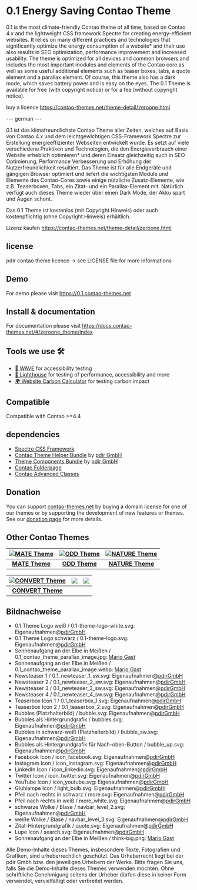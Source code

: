 # 0.1 Energy Saving Contao Theme

0.1 is the most climate-friendly Contao theme of all time, based on Contao 4.x and the lightweight CSS framework Spectre for creating energy-efficient websites.
It relies on many different practices and technologies that significantly optimize the energy consumption of a website* and their use also results in SEO optimization, performance improvement and increased usability.
The theme is optimized for all devices and common browsers and includes the most important modules and elements of the Contao core as well as some useful additional elements such as teaser boxes, tabs, a quote element and a parallax element.
Of course, this theme also has a dark mode, which saves battery power and is easy on the eyes.
The 0.1 Theme is available for free (with copyright notice) or for a fee (without copyright notice).

buy a licence https://contao-themes.net/theme-detail/zeroone.html
        

--- german ---

0.1 ist das klimafreundlichste Contao Theme aller Zeiten, welches auf Basis von Contao 4.x und dem leichtgewichtigen CSS-Framework Spectre zur Erstellung energieeffizienter Webseiten entwickelt wurde.
Es setzt auf viele verschiedene Praktiken und Technologien, die den Energieverbrauch einer Website erheblich optimieren*  und deren Einsatz gleichzeitig auch in SEO Optimierung, Performance Verbesserung und Erhöhung der Nutzerfreundlichkeit resultiert.
Das Theme ist für alle Endgeräte und gängigen Browser optimiert und liefert die wichtigsten Module und Elemente des Contao-Cores sowie einige nützliche Zusatz-Elemente, wie z.B. Teaserboxen, Tabs, ein Zitat- und ein Parallax-Element mit.
Natürlich verfügt auch dieses Theme wieder über einen Dark Mode, der Akku spart und Augen schont.

Das 0.1 Theme ist kostenlos (mit Copyright Hinweis) oder auch kostenpflichtig (ohne Copyright Hinweis) erhältlich.

Lizenz kaufen https://contao-themes.net/theme-detail/zeroone.html

## license

pdir contao theme licence -> see LICENSE file for more informations

## Demo

For demo please visit https://0.1.contao-themes.net

## Install & documentation

For documentation please visit https://docs.contao-themes.net/#/zeroone_theme/index

## Tools we use 🛠

- [🌊 WAVE](https://wave.webaim.org/extension/) for accessibility testing
- [🚨 Lighthouse](https://developers.google.com/web/tools/lighthouse/) for testing of performance, accessibility and more
- [🌍 Website Carbon Calculator](https://www.websitecarbon.com/) for testing carbon impact

## Compatible

Compatible with Contao >=4.4

## dependencies

- [Spectre CSS Framework](https://github.com/picturepan2/spectre)
- [Contao Theme Helper Bundle](https://github.com/pdir/contao-theme-helper-bundle) by [pdir GmbH](https://pdir.de/ "Webdesign für Dresden")
- [Theme Components Bundle](https://github.com/contao-themes-net/theme-components-bundle) by [pdir GmbH](https://pdir.de/ "Webdesign für Dresden")
- [Contao Folderpage](https://github.com/terminal42/contao-folderpage)
- [Contao Advanced Classes](https://github.com/Contao-DD/advanced-classes-bundle)

## Donation

You can support [contao-themes.net](https://contao-themes.net) by buying a domain license for one of our themes or by supporting the development of new features or themes. See our 
[donation page](https://contao-themes.net/sponsoring.html) for more details.

## Other Contao Themes

| [![MATE Theme](https://contao-themes.net/files/contao-themes-net/screenshots/mate%20theme/mate_theme_green_670x670.png)](https://contao-themes.net/theme-detail/mate.html) | [![ODD Theme](https://contao-themes.net/assets/images/c/ODD_Exploring_Contao_Theme_05-9e3a18d8.png)](https://contao-themes.net/theme-detail/odd.html) | [![NATURE Theme](https://contao-themes.net/assets/images/6/00_00_naturetheme-605a9391.jpg)](https://contao-themes.net/theme-detail/nature.html) |
|:---:|:---:|:---:|
| [**MATE Theme**](https://contao-themes.net/theme-detail/mate.html) | [**ODD Theme**](https://contao-themes.net/theme-detail/odd.html) | [**NATURE Theme**](https://contao-themes.net/theme-detail/nature.html) |

| [![CONVERT Theme](https://contao-themes.net/assets/images/7/Convert_Selling_Contao_Theme_01-9c1306b6.png)](https://contao-themes.net/theme-detail/convert.html) | ![](https://contao-themes.net/files/contao-themes-net/screenshots/platzhalter.jpg) | ![](https://contao-themes.net/files/contao-themes-net/screenshots/platzhalter.jpg) |
|:---:|:---:|:---:|
| [**CONVERT Theme**](https://contao-themes.net/theme-detail/convert.html) |  |  |

## Bildnachweise

* 0.1 Theme Logo weiß / 0.1-theme-logo-white.svg: Eigenaufnahmen@[pdirGmbH](https://pdir.de/)
* 0.1 Theme Logo schwarz / 0.1-theme-logo.svg: Eigenaufnahmen@[pdirGmbH](https://pdir.de/)
* Sonnenaufgang an der Elbe in Meißen / 0.1_contao_theme_parallax_image.jpg: [Mario Gast](http://dream-picture-moments.de/)
* Sonnenaufgang an der Elbe in Meißen / 0.1_contao_theme_parallax_image.webp: [Mario Gast](http://dream-picture-moments.de/)
* Newsteaser 1 / 0.1_newteaser_1_sw.svg: Eigenaufnahmen@[pdirGmbH](https://pdir.de/)
* Newsteaser 2 / 0.1_newteaser_2_sw.svg: Eigenaufnahmen@[pdirGmbH](https://pdir.de/)
* Newsteaser 3 / 0.1_newteaser_3_sw.svg: Eigenaufnahmen@[pdirGmbH](https://pdir.de/)
* Newsteaser 4 / 0.1_newteaser_4_sw.svg: Eigenaufnahmen@[pdirGmbH](https://pdir.de/)
* Teaserbox Icon 1 / 0.1_teaserbox_1.svg: Eigenaufnahmen@[pdirGmbH](https://pdir.de/)
* Teaserbox Icon 2 / 0.1_teaserbox_2.svg: Eigenaufnahmen@[pdirGmbH](https://pdir.de/)
* Bubbles (Platzhalterbild) / bubble.svg: Eigenaufnahmen@[pdirGmbH](https://pdir.de/)
* Bubbles als Hintergrundgrafik / bubbles.svg: Eigenaufnahmen@[pdirGmbH](https://pdir.de/)
* Bubbles in schwarz-weiß (Platzhalterbild) / bubble_sw.svg: Eigenaufnahmen@[pdirGmbH](https://pdir.de/)
* Bubbles als Hintergrundgrafik für Nach-oben-Button / bubble_up.svg: Eigenaufnahmen@[pdirGmbH](https://pdir.de/)
* Facebook Icon / icon_facebook.svg: Eigenaufnahmen@[pdirGmbH](https://pdir.de/)
* Instagram Icon / icon_instagram.svg: Eigenaufnahmen@[pdirGmbH](https://pdir.de/)
* LinkedIn Icon / icon_linkedin.svg: Eigenaufnahmen@[pdirGmbH](https://pdir.de/)
* Twitter Icon / icon_twitter.svg: Eigenaufnahmen@[pdirGmbH](https://pdir.de/)
* YouTube Icon / icon_youtube.svg: Eigenaufnahmen@[pdirGmbH](https://pdir.de/)
* Glühlampe Icon / light_bulb.svg: Eigenaufnahmen@[pdirGmbH](https://pdir.de/)
* Pfeil nach rechts in schwarz / more.svg: Eigenaufnahmen@[pdirGmbH](https://pdir.de/)
* Pfeil nach rechts in weiß / more_white.svg: Eigenaufnahmen@[pdirGmbH](https://pdir.de/)
* schwarze Wolke / Blase / navbar_level_2.svg: Eigenaufnahmen@[pdirGmbH](https://pdir.de/)
* weiße Wolke / Blase / navbar_level_3.svg: Eigenaufnahmen@[pdirGmbH](https://pdir.de/)
* Zitat-Hintergrundgrafik / quote.svg: Eigenaufnahmen@[pdirGmbH](https://pdir.de/)
* Lupe Icon / search.svg: Eigenaufnahmen@[pdirGmbH](https://pdir.de/)
* Sonnenaufgang an der Elbe in Meißen / think-big.png: [Mario Gast](http://dream-picture-moments.de/)

Alle Demo-Inhalte dieses Themes, insbesondere Texte, Fotografien und Grafiken, sind urheberrechtlich geschützt. Das Urheberrecht liegt bei der pdir Gmbh bzw. den jeweiligen Urhebern der Werke. Bitte fragen Sie uns, falls Sie die Demo-Inhalte dieses Themes verwenden möchten. Ohne schriftliche Genehmigung seitens der Urheber dürfen diese in keiner Form verwendet, vervielfältigt oder verbreitet werden.
